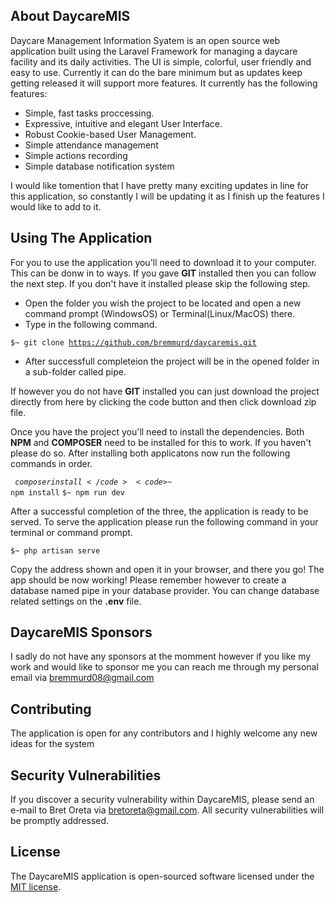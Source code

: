 ## About DaycareMIS

Daycare Management Information Syatem is an open source web application built using the Laravel Framework for managing a daycare facility and its daily activities. The UI is simple, colorful, user friendly and easy to use. Currently it can do the bare minimum but as updates keep getting released it will support more features. It currently has the following features:

- Simple, fast tasks proccessing.
- Expressive, intuitive and elegant User Interface.
- Robust Cookie-based User Management.
- Simple attendance management
- Simple actions recording
- Simple database notification system


I would like tomention that I have pretty many exciting updates in line for this application, so constantly I will be updating it as I finish up the features I would like to add to it.

## Using The Application

For you to use the application you'll need to download it to your computer. This can be donw in to ways. If you gave **GIT** installed then you can follow the next step. If you don't have it installed please skip the following step.

- Open the folder you wish the project to be located and open a new command prompt (WindowsOS) or Terminal(Linux/MacOS) there.
- Type in the following command.

<code>$~ git clone https://github.com/bremmurd/daycaremis.git</code>

- After successfull completeion the project will be in the opened folder in a sub-folder called pipe.

If however you do not have **GIT** installed you can just download the project directly from here by clicking the code button and then click download zip file.

Once you have the project you'll need to install the dependencies. Both **NPM** and **COMPOSER** need to be installed for this to work. If you haven't please do so. After installing both applicatons now run the following commands in order.

<code>$~ composer install</code>
<code>$~ npm install</code>
<code>$~ npm run dev</code>

After a successful completion of the three, the application is ready to be served. To serve the application please run the following command in your terminal or command prompt.

<code>$~ php artisan serve</code>

Copy the address shown and open it in your browser, and there you go! The app should be now working! Please remember however to create a database named pipe in your database provider. You can change database related settings on the **.env** file.

## DaycareMIS Sponsors

I sadly do not have any sponsors at the momment however if you like my work and would like to sponsor me you can reach me through my personal email via [bremmurd08@gmail.com](mailto:bremmurd08@gmail.com)

## Contributing

The application is open for any contributors and I highly welcome any new ideas for the system

## Security Vulnerabilities

If you discover a security vulnerability within DaycareMIS, please send an e-mail to Bret Oreta via [bretoreta@gmail.com](mailto:bretoreta@gmail.com). All security vulnerabilities will be promptly addressed.

## License

The DaycareMIS application is open-sourced software licensed under the [MIT license](https://opensource.org/licenses/MIT).
